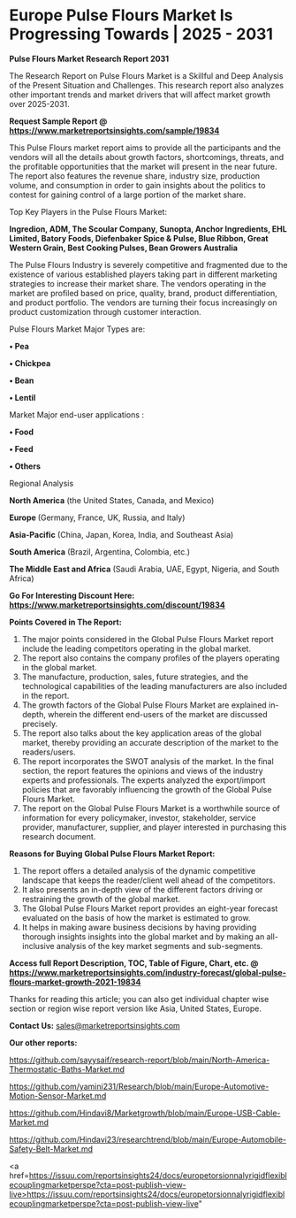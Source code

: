 # Europe Pulse Flours Market Is Progressing Towards | 2025 - 2031

<strong>Pulse Flours Market Research Report 2031</strong>

The Research Report on Pulse Flours Market is a Skillful and Deep Analysis of the Present Situation and Challenges. This research report also analyzes other important trends and market drivers that will affect market growth over 2025-2031.

<strong>Request Sample Report @ <a href=https://www.marketreportsinsights.com/sample/19834>https://www.marketreportsinsights.com/sample/19834</a></strong>

This Pulse Flours market report aims to provide all the participants and the vendors will all the details about growth factors, shortcomings, threats, and the profitable opportunities that the market will present in the near future. The report also features the revenue share, industry size, production volume, and consumption in order to gain insights about the politics to contest for gaining control of a large portion of the market share.

Top Key Players in the Pulse Flours Market:

<strong>Ingredion, ADM, The Scoular Company, Sunopta, Anchor Ingredients, EHL Limited, Batory Foods, Diefenbaker Spice & Pulse, Blue Ribbon, Great Western Grain, Best Cooking Pulses, Bean Growers Australia</strong>

The Pulse Flours Industry is severely competitive and fragmented due to the existence of various established players taking part in different marketing strategies to increase their market share. The vendors operating in the market are profiled based on price, quality, brand, product differentiation, and product portfolio. The vendors are turning their focus increasingly on product customization through customer interaction.

Pulse Flours Market Major Types are:

<strong>• Pea

• Chickpea

• Bean

• Lentil</strong>

Market Major end-user applications :

<strong>• Food

• Feed

• Others</strong>

Regional Analysis

</u><strong><b>North America</b></strong> (the United States, Canada, and Mexico)

<strong><b>Europe </b></strong>(Germany, France, UK, Russia, and Italy)

<strong><b>Asia-Pacific</b></strong> (China, Japan, Korea, India, and Southeast Asia)

<strong><b>South America</b></strong> (Brazil, Argentina, Colombia, etc.)

<strong><b>The Middle East and Africa</b></strong> (Saudi Arabia, UAE, Egypt, Nigeria, and South Africa)

<strong>Go For Interesting Discount Here: <a href=https://www.marketreportsinsights.com/discount/19834>https://www.marketreportsinsights.com/discount/19834</a></strong>

<strong>Points Covered in The Report:</strong>
<ol>
  <li>The major points considered in the Global Pulse Flours Market report include the leading competitors operating in the global market.</li>
  <li>The report also contains the company profiles of the players operating in the global market.</li>
  <li>The manufacture, production, sales, future strategies, and the technological capabilities of the leading manufacturers are also included in the report.</li>
  <li>The growth factors of the Global Pulse Flours Market are explained in-depth, wherein the different end-users of the market are discussed precisely.</li>
  <li>The report also talks about the key application areas of the global market, thereby providing an accurate description of the market to the readers/users.</li>
  <li>The report incorporates the SWOT analysis of the market. In the final section, the report features the opinions and views of the industry experts and professionals. The experts analyzed the export/import policies that are favorably influencing the growth of the Global Pulse Flours Market.</li>
  <li>The report on the Global Pulse Flours Market is a worthwhile source of information for every policymaker, investor, stakeholder, service provider, manufacturer, supplier, and player interested in purchasing this research document.</li>
</ol>
<strong>Reasons for Buying Global Pulse Flours Market Report:</strong>

<ol>
  <li>The report offers a detailed analysis of the dynamic competitive landscape that keeps the reader/client well ahead of the competitors.</li>
  <li>It also presents an in-depth view of the different factors driving or restraining the growth of the global market.</li>
  <li>The Global Pulse Flours Market report provides an eight-year forecast evaluated on the basis of how the market is estimated to grow.</li>
  <li>It helps in making aware business decisions by having providing thorough insights insights into the global market and by making an all-inclusive analysis of the key market segments and sub-segments.</li>
</ol>
<strong>Access full Report Description, TOC, Table of Figure, Chart, etc. @ <a href=https://www.marketreportsinsights.com/industry-forecast/global-pulse-flours-market-growth-2021-19834>https://www.marketreportsinsights.com/industry-forecast/global-pulse-flours-market-growth-2021-19834</a></strong>


Thanks for reading this article; you can also get individual chapter wise section or region wise report version like Asia, United States, Europe.

<strong>Contact Us:</strong>
sales@marketreportsinsights.com

<strong>Our other reports:</strong>

<a href=https://github.com/sayysaif/research-report/blob/main/North-America-Thermostatic-Baths-Market.md>https://github.com/sayysaif/research-report/blob/main/North-America-Thermostatic-Baths-Market.md</a>

<a href=https://github.com/yamini231/Research/blob/main/Europe-Automotive-Motion-Sensor-Market.md>https://github.com/yamini231/Research/blob/main/Europe-Automotive-Motion-Sensor-Market.md</a>

<a href=https://github.com/Hindavi8/Marketgrowth/blob/main/Europe-USB-Cable-Market.md>https://github.com/Hindavi8/Marketgrowth/blob/main/Europe-USB-Cable-Market.md</a>

<a href=https://github.com/Hindavi23/researchtrend/blob/main/Europe-Automobile-Safety-Belt-Market.md>https://github.com/Hindavi23/researchtrend/blob/main/Europe-Automobile-Safety-Belt-Market.md</a>

<a href=https://issuu.com/reportsinsights24/docs/europetorsionnalyrigidflexiblecouplingmarketperspe?cta=post-publish-view-live>https://issuu.com/reportsinsights24/docs/europetorsionnalyrigidflexiblecouplingmarketperspe?cta=post-publish-view-live</a>"
